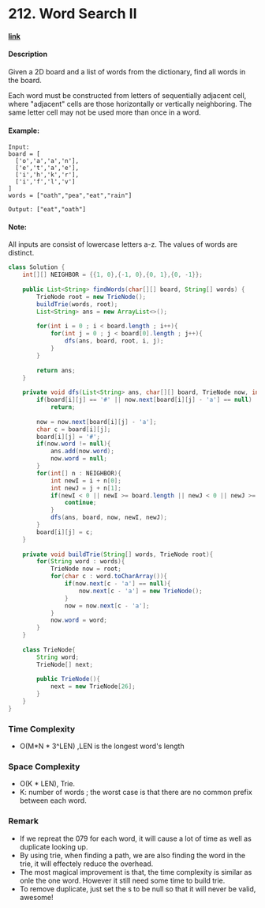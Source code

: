 # 212. Word Search II

#### [link](https://leetcode.com/problems/word-search-ii/)

#### Description
Given a 2D board and a list of words from the dictionary, find all words in the board.

Each word must be constructed from letters of sequentially adjacent cell, where "adjacent" cells are those horizontally or vertically neighboring. The same letter cell may not be used more than once in a word.

#### Example:
```
Input: 
board = [
  ['o','a','a','n'],
  ['e','t','a','e'],
  ['i','h','k','r'],
  ['i','f','l','v']
]
words = ["oath","pea","eat","rain"]

Output: ["eat","oath"]
```

#### Note:
All inputs are consist of lowercase letters a-z.
The values of words are distinct.

```java
class Solution {
    int[][] NEIGHBOR = {{1, 0},{-1, 0},{0, 1},{0, -1}};
    
    public List<String> findWords(char[][] board, String[] words) {
        TrieNode root = new TrieNode();
        buildTrie(words, root);
        List<String> ans = new ArrayList<>();
        
        for(int i = 0 ; i < board.length ; i++){
            for(int j = 0 ; j < board[0].length ; j++){
                dfs(ans, board, root, i, j);
            }
        }
        
        return ans;
    }
    
    private void dfs(List<String> ans, char[][] board, TrieNode now, int i, int j){
        if(board[i][j] == '#' || now.next[board[i][j] - 'a'] == null)
            return;
            
        now = now.next[board[i][j] - 'a'];
        char c = board[i][j];
        board[i][j] = '#';
        if(now.word != null){
            ans.add(now.word);
            now.word = null;
        }
        for(int[] n : NEIGHBOR){
            int newI = i + n[0];
            int newJ = j + n[1];
            if(newI < 0 || newI >= board.length || newJ < 0 || newJ >= board[0].length){
                continue;
            }
            dfs(ans, board, now, newI, newJ);
        }
        board[i][j] = c;
    }
    
    private void buildTrie(String[] words, TrieNode root){
        for(String word : words){
            TrieNode now = root;
            for(char c : word.toCharArray()){
                if(now.next[c - 'a'] == null){
                    now.next[c - 'a'] = new TrieNode();
                }
                now = now.next[c - 'a'];
            }
            now.word = word;
        }
    }
    
    class TrieNode{
        String word;
        TrieNode[] next;
        
        public TrieNode(){
            next = new TrieNode[26];
        }
    }
}
```
### Time Complexity
* O(M*N * 3^LEN) ,LEN is the longest word's length
### Space Complexity
* O(K * LEN), Trie. 
* K: number of words ; the worst case is that there are no common prefix between each word.
### Remark
* If we repreat the 079 for each word, it will cause a lot of time as well as duplicate looking up.
* By using trie, when finding a path, we are also finding the word in the trie, it will effectely reduce the overhead.
* The most magical improvement is that, the time complexity is similar as onle the one word. However it still need some time to build trie.
* To remove duplicate, just set the s to be null so that it will never be valid, awesome!